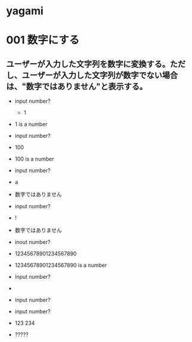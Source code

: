 # yagami

# 001 数字にする
## ユーザーが入力した文字列を数字に変換する。ただし、ユーザーが入力した文字列が数字でない場合は、"数字ではありません"と表示する。

- input number?
  - 1
- 1 is a number

- input number?
 - 100
- 100 is a number

- input number?
 - a
- 数字ではありません

- input number?
 - !
- 数字ではありません

- inout number?
 - 12345678901234567890
- 12345678901234567890 is a number

- input number?
 - 
- input number?

- input number?
 - 123 234
-  ?????
